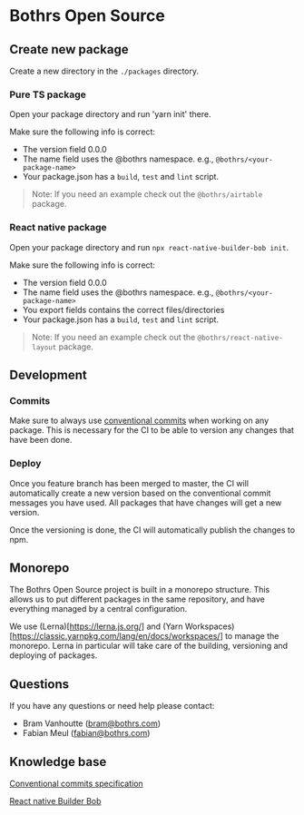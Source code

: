 # Bothrs Open Source

## Create new package

Create a new directory in the `./packages` directory.

### Pure TS package

Open your package directory and run 'yarn init' there.

Make sure the following info is correct:

- The version field 0.0.0
- The name field uses the @bothrs namespace. e.g., `@bothrs/<your-package-name>`
- Your package.json has a `build`, `test` and `lint` script.

> Note: If you need an example check out the `@bothrs/airtable` package.

### React native package

Open your package directory and run `npx react-native-builder-bob init`.

Make sure the following info is correct:

- The version field 0.0.0
- The name field uses the @bothrs namespace. e.g., `@bothrs/<your-package-name>`
- You export fields contains the correct files/directories
- Your package.json has a `build`, `test` and `lint` script.

> Note: If you need an example check out the `@bothrs/react-native-layout` package.

## Development

### Commits

Make sure to always use [conventional commits](https://www.conventionalcommits.org/en/v1.0.0/) when working on any package. This is necessary for the CI to be able to version any changes that have been done.

### Deploy

Once you feature branch has been merged to master, the CI will automatically create a new version based on the conventional commit messages you have used. All packages that have changes will get a new version.

Once the versioning is done, the CI will automatically publish the changes to npm.

## Monorepo

The Bothrs Open Source project is built in a monorepo structure. This allows us to put different packages in the same repository, and have everything managed by a central configuration.

We use (Lerna)[https://lerna.js.org/] and (Yarn Workspaces)[https://classic.yarnpkg.com/lang/en/docs/workspaces/] to manage the monorepo. Lerna in particular will take care of the building, versioning and deploying of packages.

## Questions

If you have any questions or need help please contact:

- Bram Vanhoutte ([bram@bothrs.com](mailto:bram@bothrs.com))
- Fabian Meul ([fabian@bothrs.com](mailto:fabian@bothrs.com))

## Knowledge base

[Conventional commits specification](https://www.conventionalcommits.org/en/v1.0.0/)

[React native Builder Bob](https://www.npmjs.com/package/react-native-builder-bob)
